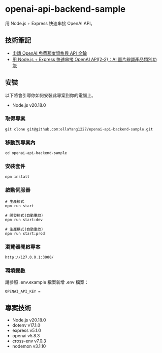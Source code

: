# openai-api-backend-sample
用 Node.js + Express 快速串接 OpenAI API。

## 技術筆記
- [申請 OpenAI 免費額度資格與 API 金鑰](https://perfect-submarine-445.notion.site/OpenAI-API-22697d04e2cb80988cbdf7376ed35ad3?source=copy_link)
- [用 Node.js + Express 快速串接 OpenAI API(2-2)：AI 圖片辨識產品類別功能](https://perfect-submarine-445.notion.site/Node-js-Express-OpenAI-API-2-2-AI-24597d04e2cb80f29e55f1774c3e027d?source=copy_link)

## 安裝

以下將會引導你如何安裝此專案到你的電腦上。

- Node.js v20.18.0

### 取得專案

```
git clone git@github.com:ellaYang1227/openai-api-backend-sample.git
```

### 移動到專案內

```
cd openai-api-backend-sample
```

### 安裝套件

```
npm install
```

### 啟動伺服器

```
# 生產模式
npm run start

# 開發模式(自動重啟)
npm run start:dev

# 生產模式(自動重啟)
npm run start:prod
```

### 瀏覽器開啟專案

```
http://127.0.0.1:3000/
```

### 環境變數
請參照 .env.example 檔案新增 .env 檔案：

```
OPENAI_API_KEY =
```

## 專案技術

- Node.js v20.18.0
- dotenv v17.1.0
- express v5.1.0
- openai v5.8.3
- cross-env v7.0.3
- nodemon v3.1.10
